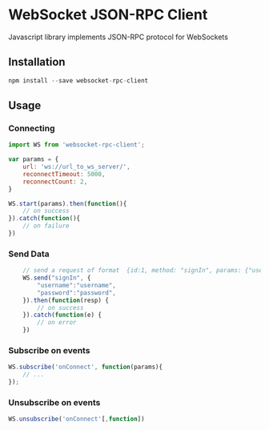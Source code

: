 # WebSocket JSON-RPC Client

Javascript library implements JSON-RPC protocol for WebSockets

## Installation

```javascript
npm install --save websocket-rpc-client
```

## Usage

### Connecting
```javascript
import WS from 'websocket-rpc-client';

var params = {
    url: 'ws://url_to_ws_server/',
    reconnectTimeout: 5000,
    reconnectCount: 2,
}

WS.start(params).then(function(){
    // on success
}).catch(function(){
    // on failure
})
```

### Send Data

```javascript
    // send a request of format  {id:1, method: "signIn", params: {"username":"username", "password":"password"}}
    WS.send("signIn", {
        "username":"username",
        "password":"password",
    }).then(function(resp) {
        // on success
    }).catch(function(e) {
        // on error
    })
```

### Subscribe on events
```javascript
WS.subscribe('onConnect', function(params){
    // ...
});
```

### Unsubscribe on events
```javascript
WS.unsubscribe('onConnect'[,function])
```